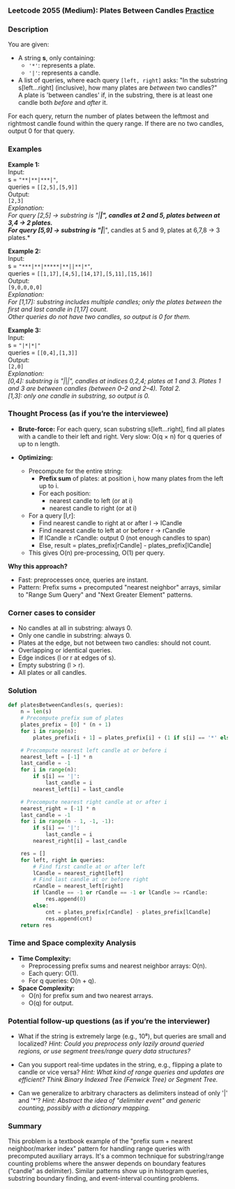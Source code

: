 ### Leetcode 2055 (Medium): Plates Between Candles [Practice](https://leetcode.com/problems/plates-between-candles)

### Description  
You are given:
- A string **s**, only containing:
  - `'*'`: represents a plate.
  - `'|'`: represents a candle.
- A list of queries, where each query `[left, right]` asks: "In the substring s[left…right] (inclusive), how many plates are *between* two candles?"  
A plate is 'between candles' if, in the substring, there is at least one candle both *before* and *after* it.

For each query, return the number of plates between the leftmost and rightmost candle found within the query range. If there are no two candles, output 0 for that query.

### Examples  

**Example 1:**  
Input:  
s = `"**|**|***|"`,  
queries = `[[2,5],[5,9]]`  
Output:  
`[2,3]`  
*Explanation:  
For query [2,5] → substring is "|**|", candles at 2 and 5, plates between at 3,4 → 2 plates.  
For query [5,9] → substring is "|***|", candles at 5 and 9, plates at 6,7,8 → 3 plates.*

**Example 2:**  
Input:  
s = `"***|**|*****|**||**|*"`,  
queries = `[[1,17],[4,5],[14,17],[5,11],[15,16]]`  
Output:  
`[9,0,0,0,0]`  
*Explanation:  
For [1,17]: substring includes multiple candles; only the plates between the *first* and *last* candle in [1,17] count.  
Other queries do not have two candles, so output is 0 for them.*

**Example 3:**  
Input:  
s = `"|*|*|"`  
queries = `[[0,4],[1,3]]`  
Output:  
`[2,0]`  
*Explanation:  
[0,4]: substring is "|*|*|", candles at indices 0,2,4; plates at 1 and 3. Plates 1 and 3 are between candles (between 0–2 and 2–4). Total 2.  
[1,3]: only one candle in substring, so output is 0.*

### Thought Process (as if you’re the interviewee)  

- **Brute-force:** For each query, scan substring s[left…right], find all plates with a candle to their left and right. Very slow: O(q × n) for q queries of up to n length.

- **Optimizing:**  
  - Precompute for the entire string:
    - **Prefix sum** of plates: at position i, how many plates from the left up to i.
    - For each position:
      - nearest candle to left (or at i)
      - nearest candle to right (or at i)
  - For a query [l,r]:
    - Find nearest candle to right at or after l → lCandle
    - Find nearest candle to left at or before r → rCandle
    - If lCandle ≥ rCandle: output 0 (not enough candles to span)
    - Else, result = plates_prefix[rCandle] - plates_prefix[lCandle]
  - This gives O(n) pre-processing, O(1) per query.

**Why this approach?**  
- Fast: preprocesses once, queries are instant.
- Pattern: Prefix sums + precomputed "nearest neighbor" arrays, similar to "Range Sum Query" and "Next Greater Element" patterns.

### Corner cases to consider  
- No candles at all in substring: always 0.
- Only one candle in substring: always 0.
- Plates at the edge, but not between two candles: should not count.
- Overlapping or identical queries.
- Edge indices (l or r at edges of s).
- Empty substring (l > r).
- All plates or all candles.

### Solution

```python
def platesBetweenCandles(s, queries):
    n = len(s)
    # Precompute prefix sum of plates
    plates_prefix = [0] * (n + 1)
    for i in range(n):
        plates_prefix[i + 1] = plates_prefix[i] + (1 if s[i] == '*' else 0)

    # Precompute nearest left candle at or before i
    nearest_left = [-1] * n
    last_candle = -1
    for i in range(n):
        if s[i] == '|':
            last_candle = i
        nearest_left[i] = last_candle

    # Precompute nearest right candle at or after i
    nearest_right = [-1] * n
    last_candle = -1
    for i in range(n - 1, -1, -1):
        if s[i] == '|':
            last_candle = i
        nearest_right[i] = last_candle

    res = []
    for left, right in queries:
        # Find first candle at or after left
        lCandle = nearest_right[left]
        # Find last candle at or before right
        rCandle = nearest_left[right]
        if lCandle == -1 or rCandle == -1 or lCandle >= rCandle:
            res.append(0)
        else:
            cnt = plates_prefix[rCandle] - plates_prefix[lCandle]
            res.append(cnt)
    return res
```

### Time and Space complexity Analysis  

- **Time Complexity:**  
  - Preprocessing prefix sums and nearest neighbor arrays: O(n).
  - Each query: O(1).
  - For q queries: O(n + q).
- **Space Complexity:**  
  - O(n) for prefix sum and two nearest arrays.
  - O(q) for output.

### Potential follow-up questions (as if you’re the interviewer)  

- What if the string is extremely large (e.g., 10⁸), but queries are small and localized?
  *Hint: Could you preprocess only lazily around queried regions, or use segment trees/range query data structures?*

- Can you support real-time updates in the string, e.g., flipping a plate to candle or vice versa?
  *Hint: What kind of range queries and updates are efficient? Think Binary Indexed Tree (Fenwick Tree) or Segment Tree.*

- Can we generalize to arbitrary characters as delimiters instead of only '|' and '*'?
  *Hint: Abstract the idea of "delimiter event" and generic counting, possibly with a dictionary mapping.*

### Summary
This problem is a textbook example of the "prefix sum + nearest neighbor/marker index" pattern for handling range queries with precomputed auxiliary arrays. It's a common technique for substring/range counting problems where the answer depends on boundary features (“candle” as delimiter). Similar patterns show up in histogram queries, substring boundary finding, and event-interval counting problems.